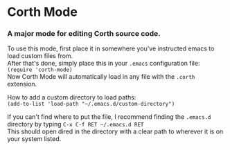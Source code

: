 # Corth Mode
### A major mode for editing Corth source code.

To use this mode, first place it in somewhere you've instructed emacs to load custom files from. \
After that's done, simply place this in your `.emacs` configuration file: \
`(require 'corth-mode)` \
Now Corth Mode will automatically load in any file with the `.corth` extension.

How to add a custom directory to load paths: \
`(add-to-list 'load-path "~/.emacs.d/custom-directory")`

If you can't find where to put the file, I recommend finding the `.emacs.d` directory by typing `C-x C-f RET ~/.emacs.d RET` \
This should open dired in the directory with a clear path to wherever it is on your system listed.
